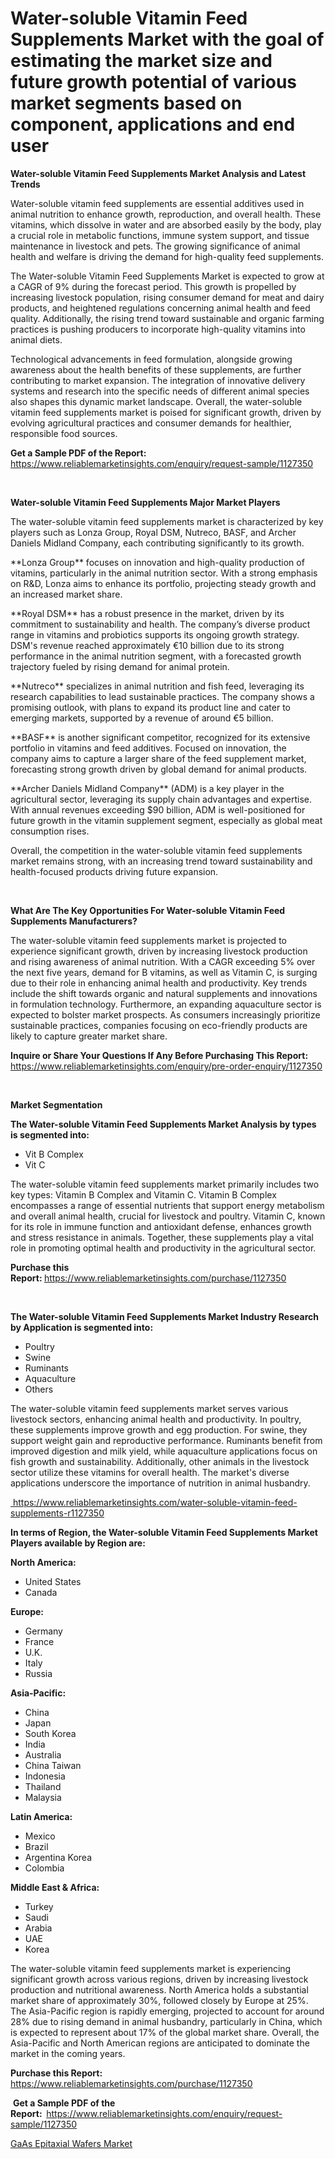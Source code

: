 <p><h1>Water-soluble Vitamin Feed Supplements Market with the goal of estimating the market size and future growth potential of various market segments based on component, applications and end user</h1></p><p><strong>Water-soluble Vitamin Feed Supplements Market Analysis and Latest Trends</strong></p>
<p><p>Water-soluble vitamin feed supplements are essential additives used in animal nutrition to enhance growth, reproduction, and overall health. These vitamins, which dissolve in water and are absorbed easily by the body, play a crucial role in metabolic functions, immune system support, and tissue maintenance in livestock and pets. The growing significance of animal health and welfare is driving the demand for high-quality feed supplements.</p><p>The Water-soluble Vitamin Feed Supplements Market is expected to grow at a CAGR of 9% during the forecast period. This growth is propelled by increasing livestock population, rising consumer demand for meat and dairy products, and heightened regulations concerning animal health and feed quality. Additionally, the rising trend toward sustainable and organic farming practices is pushing producers to incorporate high-quality vitamins into animal diets. </p><p>Technological advancements in feed formulation, alongside growing awareness about the health benefits of these supplements, are further contributing to market expansion. The integration of innovative delivery systems and research into the specific needs of different animal species also shapes this dynamic market landscape. Overall, the water-soluble vitamin feed supplements market is poised for significant growth, driven by evolving agricultural practices and consumer demands for healthier, responsible food sources.</p></p>
<p><strong>Get a Sample PDF of the Report:&nbsp;</strong> <a href="https://www.reliablemarketinsights.com/enquiry/request-sample/1127350?utm_campaign=2885&utm_medium=2&utm_source=Github&utm_content=ia&utm_term=30032025&utm_id=water-soluble-vitamin-feed-supplements">https://www.reliablemarketinsights.com/enquiry/request-sample/1127350</a></p>
<p>&nbsp;</p>
<p><strong>Water-soluble Vitamin Feed Supplements Major Market Players</strong></p>
<p><p>The water-soluble vitamin feed supplements market is characterized by key players such as Lonza Group, Royal DSM, Nutreco, BASF, and Archer Daniels Midland Company, each contributing significantly to its growth. </p><p>**Lonza Group** focuses on innovation and high-quality production of vitamins, particularly in the animal nutrition sector. With a strong emphasis on R&D, Lonza aims to enhance its portfolio, projecting steady growth and an increased market share.</p><p>**Royal DSM** has a robust presence in the market, driven by its commitment to sustainability and health. The company’s diverse product range in vitamins and probiotics supports its ongoing growth strategy. DSM's revenue reached approximately €10 billion due to its strong performance in the animal nutrition segment, with a forecasted growth trajectory fueled by rising demand for animal protein.</p><p>**Nutreco** specializes in animal nutrition and fish feed, leveraging its research capabilities to lead sustainable practices. The company shows a promising outlook, with plans to expand its product line and cater to emerging markets, supported by a revenue of around €5 billion.</p><p>**BASF** is another significant competitor, recognized for its extensive portfolio in vitamins and feed additives. Focused on innovation, the company aims to capture a larger share of the feed supplement market, forecasting strong growth driven by global demand for animal products.</p><p>**Archer Daniels Midland Company** (ADM) is a key player in the agricultural sector, leveraging its supply chain advantages and expertise. With annual revenues exceeding $90 billion, ADM is well-positioned for future growth in the vitamin supplement segment, especially as global meat consumption rises.</p><p>Overall, the competition in the water-soluble vitamin feed supplements market remains strong, with an increasing trend toward sustainability and health-focused products driving future expansion.</p></p>
<p>&nbsp;</p>
<p><strong>What Are The Key Opportunities For Water-soluble Vitamin Feed Supplements Manufacturers?</strong></p>
<p><p>The water-soluble vitamin feed supplements market is projected to experience significant growth, driven by increasing livestock production and rising awareness of animal nutrition. With a CAGR exceeding 5% over the next five years, demand for B vitamins, as well as Vitamin C, is surging due to their role in enhancing animal health and productivity. Key trends include the shift towards organic and natural supplements and innovations in formulation technology. Furthermore, an expanding aquaculture sector is expected to bolster market prospects. As consumers increasingly prioritize sustainable practices, companies focusing on eco-friendly products are likely to capture greater market share.</p></p>
<p><strong>Inquire or Share Your Questions If Any Before Purchasing This Report:</strong> <a href="https://www.reliablemarketinsights.com/enquiry/pre-order-enquiry/1127350?utm_campaign=2885&utm_medium=2&utm_source=Github&utm_content=ia&utm_term=30032025&utm_id=water-soluble-vitamin-feed-supplements">https://www.reliablemarketinsights.com/enquiry/pre-order-enquiry/1127350</a></p>
<p>&nbsp;</p>
<p><strong>Market Segmentation</strong></p>
<p><strong>The Water-soluble Vitamin Feed Supplements Market Analysis by types is segmented into:</strong></p>
<p><ul><li>Vit B Complex</li><li>Vit C</li></ul></p>
<p><p>The water-soluble vitamin feed supplements market primarily includes two key types: Vitamin B Complex and Vitamin C. Vitamin B Complex encompasses a range of essential nutrients that support energy metabolism and overall animal health, crucial for livestock and poultry. Vitamin C, known for its role in immune function and antioxidant defense, enhances growth and stress resistance in animals. Together, these supplements play a vital role in promoting optimal health and productivity in the agricultural sector.</p></p>
<p><strong>Purchase this Report:&nbsp;</strong><a href="https://www.reliablemarketinsights.com/purchase/1127350?utm_campaign=2885&utm_medium=2&utm_source=Github&utm_content=ia&utm_term=30032025&utm_id=water-soluble-vitamin-feed-supplements">https://www.reliablemarketinsights.com/purchase/1127350</a></p>
<p>&nbsp;</p>
<p><strong>The Water-soluble Vitamin Feed Supplements Market Industry Research by Application is segmented into:</strong></p>
<p><ul><li>Poultry</li><li>Swine</li><li>Ruminants</li><li>Aquaculture</li><li>Others</li></ul></p>
<p><p>The water-soluble vitamin feed supplements market serves various livestock sectors, enhancing animal health and productivity. In poultry, these supplements improve growth and egg production. For swine, they support weight gain and reproductive performance. Ruminants benefit from improved digestion and milk yield, while aquaculture applications focus on fish growth and sustainability. Additionally, other animals in the livestock sector utilize these vitamins for overall health. The market's diverse applications underscore the importance of nutrition in animal husbandry.</p></p>
<p><a href="https://www.reliablemarketinsights.com/water-soluble-vitamin-feed-supplements-r1127350?utm_campaign=2885&utm_medium=2&utm_source=Github&utm_content=ia&utm_term=30032025&utm_id=water-soluble-vitamin-feed-supplements">&nbsp;https://www.reliablemarketinsights.com/water-soluble-vitamin-feed-supplements-r1127350</a></p>
<p><strong>In terms of Region, the Water-soluble Vitamin Feed Supplements Market Players available by Region are:</strong></p>
<p>
    <p> <strong> North America: </strong>
        <ul>
            <li>United States</li>
            <li>Canada</li>
        </ul>
        </p> 
    <p> <strong> Europe: </strong>
        <ul>
            <li>Germany</li>
            <li>France</li>
            <li>U.K.</li>
            <li>Italy</li>
            <li>Russia</li>
        </ul>
        </p> 
    <p> <strong> Asia-Pacific: </strong>
        <ul>
            <li>China</li>
            <li>Japan</li>
            <li>South Korea</li>
            <li>India</li>
            <li>Australia</li>
            <li>China Taiwan</li>
            <li>Indonesia</li>
            <li>Thailand</li>
            <li>Malaysia</li>
        </ul>
        </p> 
    <p> <strong> Latin America: </strong>
        <ul>
            <li>Mexico</li>
            <li>Brazil</li>
            <li>Argentina Korea</li>
            <li>Colombia</li>
        </ul>
        </p> 
    <p> <strong> Middle East & Africa: </strong>
        <ul>
            <li>Turkey</li>
            <li>Saudi</li>
            <li>Arabia</li>
            <li>UAE</li>
            <li>Korea</li>
        </ul>
    </p>
    </p>
<p><p>The water-soluble vitamin feed supplements market is experiencing significant growth across various regions, driven by increasing livestock production and nutritional awareness. North America holds a substantial market share of approximately 30%, followed closely by Europe at 25%. The Asia-Pacific region is rapidly emerging, projected to account for around 28% due to rising demand in animal husbandry, particularly in China, which is expected to represent about 17% of the global market share. Overall, the Asia-Pacific and North American regions are anticipated to dominate the market in the coming years.</p></p>
<p><strong>Purchase this Report: </strong><a href="https://www.reliablemarketinsights.com/purchase/1127350?utm_campaign=2885&utm_medium=2&utm_source=Github&utm_content=ia&utm_term=30032025&utm_id=water-soluble-vitamin-feed-supplements">https://www.reliablemarketinsights.com/purchase/1127350</a></p>
<p>&nbsp;<strong>Get a Sample PDF of the Report:&nbsp;&nbsp;</strong><a href="https://www.reliablemarketinsights.com/enquiry/request-sample/1127350?utm_campaign=2885&utm_medium=2&utm_source=Github&utm_content=ia&utm_term=30032025&utm_id=water-soluble-vitamin-feed-supplements">https://www.reliablemarketinsights.com/enquiry/request-sample/1127350</a></p>
<p><strong></strong></p>
<p><p><a href="https://github.com/ajayanhaizan/Market-Research-Report-List-1/blob/main/gaas-epitaxial-wafers-market.md?utm_campaign=2885&utm_medium=2&utm_source=Github&utm_content=ia&utm_term=30032025&utm_id=water-soluble-vitamin-feed-supplements">GaAs Epitaxial Wafers Market</a></p></p>